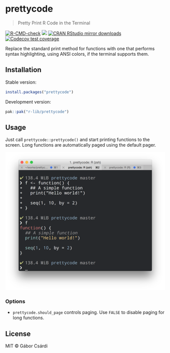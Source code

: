 
# prettycode

> Pretty Print R Code in the Terminal

<!-- badges: start -->
[![R-CMD-check](https://github.com/r-lib/prettycode/actions/workflows/R-CMD-check.yaml/badge.svg)](https://github.com/r-lib/prettycode/actions/workflows/R-CMD-check.yaml)
[![](https://www.r-pkg.org/badges/version/prettycode)](https://www.r-pkg.org/pkg/prettycode)
[![CRAN RStudio mirror downloads](https://cranlogs.r-pkg.org/badges/prettycode)](https://www.r-pkg.org/pkg/prettycode)
[![Codecov test coverage](https://codecov.io/gh/r-lib/prettycode/branch/main/graph/badge.svg)](https://app.codecov.io/gh/r-lib/prettycode?branch=main)
<!-- badges: end -->

Replace the standard print method for functions with one that performs
syntax highlighting, using ANSI colors, if the terminal supports them.

## Installation

Stable version:

```r
install.packages("prettycode")
```

Development version:

```r
pak::pak("r-lib/prettycode")
```

## Usage

Just call `prettycode::prettycode()` and start printing functions to the
screen. Long functions are automatically paged using the default pager.

![](/screenshot.png)

### Options

  - `prettycode.should_page` controls paging. Use `FALSE` to disable paging for long functions.

## License

MIT © Gábor Csárdi
